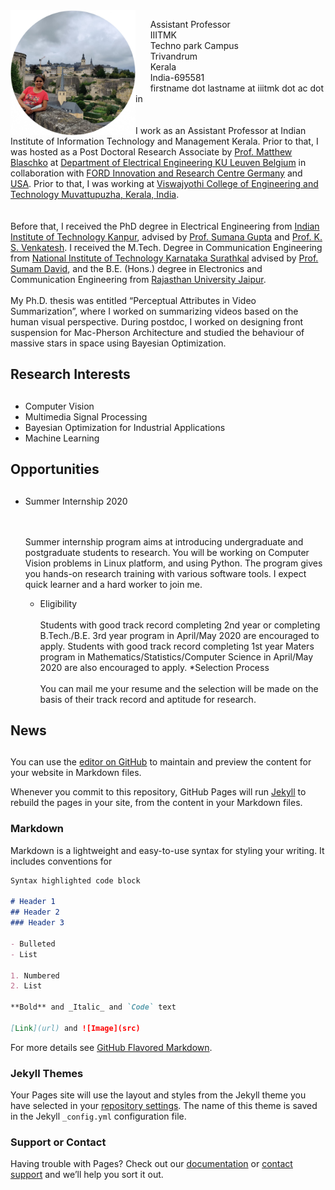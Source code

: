 <img align="left" src="sinnu.jpg" width="200">

&nbsp;&nbsp;&nbsp;&nbsp;&nbsp;&nbsp;Assistant Professor<br>
&nbsp;&nbsp;&nbsp;&nbsp;&nbsp;&nbsp;IIITMK<br>
&nbsp;&nbsp;&nbsp;&nbsp;&nbsp;&nbsp;Techno park Campus<br>
&nbsp;&nbsp;&nbsp;&nbsp;&nbsp;&nbsp;Trivandrum<br>
&nbsp;&nbsp;&nbsp;&nbsp;&nbsp;&nbsp;Kerala<br> 
&nbsp;&nbsp;&nbsp;&nbsp;&nbsp;&nbsp;India-695581<br> 
&nbsp;&nbsp;&nbsp;&nbsp;&nbsp;&nbsp;firstname dot lastname at iiitmk dot ac dot in<br> 
<br/><br/>
I work as an Assistant Professor at Indian Institute of Information Technology and Management Kerala. Prior to that, I was hosted as a Post Doctoral Research Associate by [Prof. Matthew Blaschko](https://homes.esat.kuleuven.be/~mblaschk/)  at [Department of Electrical Engineering KU Leuven Belgium](https://www.esat.kuleuven.be/psi) in collaboration with [FORD Innovation and Research Centre Germany](https://www.ford.de/) and [USA](https://www.ford.com/). Prior to that, I was working at [Viswajyothi College of Engineering and Technology Muvattupuzha, Kerala, India](https://vjcet.org/#/).  
<br/><br/>
Before that, I received the PhD degree in Electrical Engineering from [Indian Institute of Technology Kanpur](https://iitk.ac.in/), advised by [Prof. Sumana Gupta](http://www.iitk.ac.in/ee/people/fac-pages/sumana.shtml) and [Prof. K. S. Venkatesh](http://home.iitk.ac.in/~venkats/).  I received the M.Tech. Degree in Communication Engineering from [National Institute of Technology Karnataka Surathkal](https://www.nitk.ac.in/) advised by [Prof. Sumam David](https://sumam.nitk.ac.in/), and the B.E. (Hons.) degree in Electronics and Communication Engineering from [Rajasthan University Jaipur](https://www.uniraj.ac.in/).
<br/><br/>
My Ph.D. thesis was entitled “Perceptual Attributes in Video Summarization”, where I worked on summarizing videos based on the human visual perspective. During postdoc, I worked on designing front suspension for Mac-Pherson Architecture and studied the behaviour of massive stars in space using Bayesian Optimization. 

## Research Interests <h2> 
* Computer Vision
* Multimedia Signal Processing
* Bayesian Optimization for Industrial Applications
* Machine Learning  

## Opportunities <h2> 
* Summer Internship 2020
  
  <br/><br/>
Summer internship program aims at introducing undergraduate and postgraduate students to research.  You will be working on Computer Vision problems in Linux platform, and using Python. The program gives you hands-on research training with various software tools. I expect quick learner and a hard worker to join me.
  * Eligibility
  <br/><br/>
  Students with good track record completing 2nd year or completing B.Tech./B.E. 3rd year program in April/May 2020 are     encouraged to apply. Students with good track record completing 1st year  Maters program in Mathematics/Statistics/Computer Science in April/May 2020 are also encouraged to apply. 
  *Selection Process
  <br/><br/>
   You can mail me your resume and the selection will be made on the basis of their track record and aptitude for research. 


## News <h2> 
  
You can use the [editor on GitHub](https://github.com/sinnuthomas/sinnuthomas.github.io/edit/master/index.md) to maintain and preview the content for your website in Markdown files.
  
Whenever you commit to this repository, GitHub Pages will run [Jekyll](https://jekyllrb.com/) to rebuild the pages in your site, from the content in your Markdown files.

### Markdown

Markdown is a lightweight and easy-to-use syntax for styling your writing. It includes conventions for

```markdown
Syntax highlighted code block

# Header 1
## Header 2
### Header 3

- Bulleted
- List

1. Numbered
2. List

**Bold** and _Italic_ and `Code` text

[Link](url) and ![Image](src)
```

For more details see [GitHub Flavored Markdown](https://guides.github.com/features/mastering-markdown/).

### Jekyll Themes

Your Pages site will use the layout and styles from the Jekyll theme you have selected in your [repository settings](https://github.com/sinnuthomas/sinnuthomas.github.io/settings). The name of this theme is saved in the Jekyll `_config.yml` configuration file.

### Support or Contact

Having trouble with Pages? Check out our [documentation](https://help.github.com/categories/github-pages-basics/) or [contact support](https://github.com/contact) and we’ll help you sort it out.
